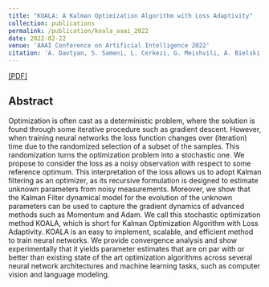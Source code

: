 ```yaml
---
title: "KOALA: A Kalman Optimization Algorithm with Loss Adaptivity"
collection: publications
permalink: /publication/koala_aaai_2022
date: 2022-02-22
venue: 'AAAI Conference on Artificial Intelligence 2022'
citation: 'A. Davtyan, S. Sameni, L. Cerkezi, G. Meishvili, A. Bielski and P. Favaro. &quot;KOALA: A Kalman Optimization Algorithm with Loss Adaptivity.&quot; In <i>AAAI 2022</i>.'
---
```


[[PDF]](https://arxiv.org/pdf/2107.03331.pdf)

## Abstract

Optimization is often cast as a deterministic problem, where the solution is found through some iterative procedure such as gradient descent. However, when training neural networks the loss function changes over (iteration) time due to the randomized selection of a subset of the samples. This randomization turns the optimization problem into a stochastic one. We propose to consider the loss as a noisy observation with respect to some reference optimum. This interpretation of the loss allows us to adopt Kalman filtering as an optimizer, as its recursive formulation is designed to estimate unknown parameters from noisy measurements. Moreover, we show that the Kalman Filter dynamical model for the evolution of the unknown parameters can be used to capture the gradient dynamics of advanced methods such as Momentum and Adam. We call this stochastic optimization method KOALA, which is short for Kalman Optimization Algorithm with Loss Adaptivity. KOALA is an easy to implement, scalable, and efficient method to train neural networks. We provide convergence analysis and show experimentally that it yields parameter estimates that are on par with or better than existing state of the art optimization algorithms across several neural network architectures and machine learning tasks, such as computer vision and language modeling.
